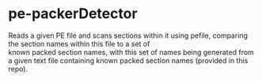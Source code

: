 # pe-packerDetector

Reads a given PE file and scans sections within it using pefile, comparing the section names within this file to a set of    
known packed section names, with this set of names being generated from a given text file containing known packed section names (provided in this repo).
